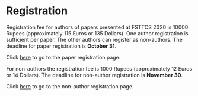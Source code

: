 


Registration
============

Registration fee for authors of papers presented at FSTTCS 2020 is 10000 Rupees (approximately 115 Euros or 135 Dollars). 
One author registration is sufficient per paper. The other authors can register as non-authors. The deadline for paper registration is
**October 31**.

Click [here](https://rzp.io/l/XHS6PrE) to go to the paper registration page.

For non-authors the registration fee is 1000 Rupees (approximately 12 Euros or 14 Dollars). The deadline for non-author registration is
**November 30**.


Click [here](https://rzp.io/l/GvgBmT5) to go to the non-author registration page.
